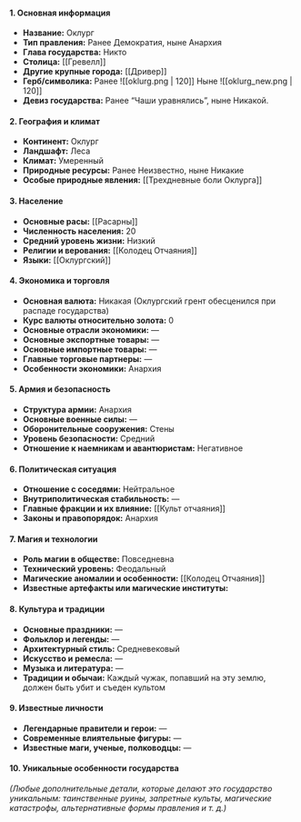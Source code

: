 #### **1. Основная информация**

- **Название:** Оклург
- **Тип правления:** Ранее Демократия, ныне Анархия
- **Глава государства:** Никто
- **Столица:** [[Гревелл]]
- **Другие крупные города:** [[Дривер]]
- **Герб/символика:** Ранее ![[oklurg.png | 120]] 
Ныне ![[oklurg_new.png | 120]]
- **Девиз государства:** Ранее “Чаши уравнялись”, ныне Никакой. 

#### **2. География и климат**

- **Континент:** Оклург
- **Ландшафт:** Леса
- **Климат:** Умеренный
- **Природные ресурсы:** Ранее Неизвестно, ныне Никакие
- **Особые природные явления:** [[Трехдневные боли Оклурга]]

#### **3. Население**

- **Основные расы:** [[Расарны]]
- **Численность населения:** 20
- **Средний уровень жизни:** Низкий
- **Религии и верования:** [[Колодец Отчаяния]]
- **Языки:** [[Оклургский]]

#### **4. Экономика и торговля**

- **Основная валюта:** Никакая (Оклургский грент обесценился при распаде государства)
- **Курс валюты относительно золота:** 0
- **Основные отрасли экономики:** —
- **Основные экспортные товары:** —
- **Основные импортные товары:** —
- **Главные торговые партнеры:** —
- **Особенности экономики:** Анархия

#### **5. Армия и безопасность**

- **Структура армии:** Анархия
- **Основные военные силы:** —
- **Оборонительные сооружения:** Стены
- **Уровень безопасности:** Средний
- **Отношение к наемникам и авантюристам:** Негативное

#### **6. Политическая ситуация**

- **Отношение с соседями:** Нейтральное
- **Внутриполитическая стабильность:** —
- **Главные фракции и их влияние:** [[Культ отчаяния]]
- **Законы и правопорядок:** Анархия

#### **7. Магия и технологии**

- **Роль магии в обществе:** Повседневна
- **Технический уровень:** Феодальный
- **Магические аномалии и особенности:** [[Колодец Отчаяния]]
- **Известные артефакты или магические институты:** 

#### **8. Культура и традиции**

- **Основные праздники:** —
- **Фольклор и легенды:** —
- **Архитектурный стиль:** Средневековый
- **Искусство и ремесла:** —
- **Музыка и литература:** — 
- **Традиции и обычаи:** Каждый чужак, попавший на эту землю, должен быть убит и съеден культом

#### **9. Известные личности**

- **Легендарные правители и герои:** —
- **Современные влиятельные фигуры:** —
- **Известные маги, ученые, полководцы:** —

#### **10. Уникальные особенности государства**

_(Любые дополнительные детали, которые делают это государство уникальным: таинственные руины, запретные культы, магические катастрофы, альтернативные формы правления и т. д.)_